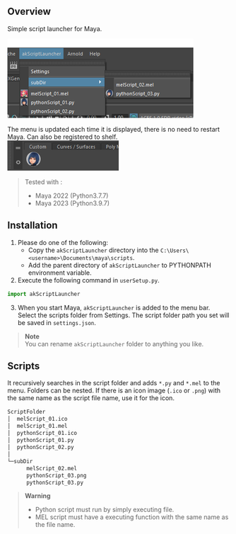 ## Overview
Simple script launcher for Maya.  

![launcherMenu](.images/launcherMenu.png)

The menu is updated each time it is displayed, there is no need to restart Maya. Can also be registered to shelf.  
![shelves](.images/shelves.png)

> Tested with :  
> * Maya 2022 (Python3.7.7)  
> * Maya 2023 (Python3.9.7)  

## Installation
1. Please do one of the following:
   * Copy the `akScriptLauncher` directory into the `C:\Users\<username>\Documents\maya\scripts`.
   * Add the parent directory of `akScriptLauncher` to PYTHONPATH environment variable.
2. Execute the following command in `userSetup.py`.
```python
import akScriptLauncher
```
3. When you start Maya, `akScriptLauncher` is added to the menu bar.  
Select the scripts folder from Settings. The script folder path you set will be saved in `settings.json`.

> **Note**  
> You can rename `akScriptLauncher` folder to anything you like.

## Scripts
It recursively searches in the script folder and adds `*.py` and `*.mel` to the menu. Folders can be nested. If there is an icon image (`.ico` or `.png`) with the same name as the script file name, use it for the icon.  

```
ScriptFolder
│  melScript_01.ico
│  melScript_01.mel
│  pythonScript_01.ico
│  pythonScript_01.py
│  pythonScript_02.py
│
└─subDir
      melScript_02.mel
      pythonScript_03.png
      pythonScript_03.py
```

> **Warning**  
> * Python script must run by simply executing file.  
> * MEL script must have a executing function with the same name as the file name.  

